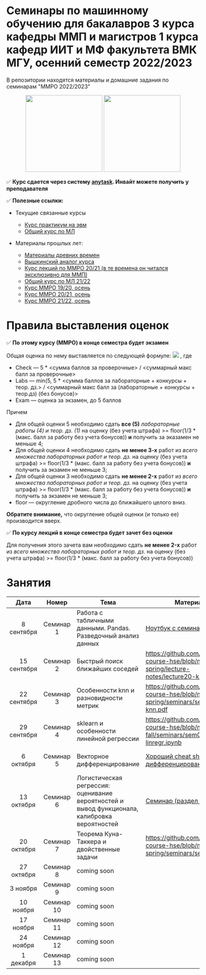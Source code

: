 # Семинары по машинному обучению для бакалавров 3 курса кафедры ММП и магистров 1 курса кафедр ИИТ и МФ факультета ВМК МГУ, осенний семестр 2022/2023
В репозитории находятся материалы и домашние задания по семинарам "ММРО 2022/2023"

<p align="center">
<img src="http://funzoo.ru/uploads/posts/2009-11/1258648863_tn.jpg" height=200pt> <img src="https://github.com/mmp-mmro-team/mmp_mmro_fall_2021/blob/main/trash/kernel_trick.jpg" height=200pt>
</p>

:white_check_mark: **Курс сдается через систему [anytask](ДОБАВИТЬ). Инвайт можете получить у преподавателя**


:white_check_mark: **Полезные ссылки:**

* Текущие связанные курсы
    * [Курс практикум на эвм](https://github.com/mmp-practicum-team/mmp_practicum_fall_2022)
    * [Общий курс по МЛ](https://github.com/MSU-ML-COURSE/ML-COURSE-22-23)

* Материалы прошлых лет:
  * [Материалы древних времен](https://github.com/esokolov/ml-course-msu)
  * [Вышкинский аналог курса](https://github.com/esokolov/ml-course-hse)
  * [Курс лекций по ММРО 20/21 (в те времена он читался эксклюзивно для ММП)](http://www.machinelearning.ru/wiki/index.php?title=%D0%9C%D0%B0%D1%82%D0%B5%D0%BC%D0%B0%D1%82%D0%B8%D1%87%D0%B5%D1%81%D0%BA%D0%B8%D0%B5_%D0%BC%D0%B5%D1%82%D0%BE%D0%B4%D1%8B_%D1%80%D0%B0%D1%81%D0%BF%D0%BE%D0%B7%D0%BD%D0%B0%D0%B2%D0%B0%D0%BD%D0%B8%D1%8F_%D0%BE%D0%B1%D1%80%D0%B0%D0%B7%D0%BE%D0%B2_%28%D0%BA%D1%83%D1%80%D1%81_%D0%BB%D0%B5%D0%BA%D1%86%D0%B8%D0%B9%2C_%D0%92.%D0%92.%D0%9A%D0%B8%D1%82%D0%BE%D0%B2%29)
  * [Общий курс по МЛ 21/22](https://github.com/MSU-ML-COURSE/ML-COURSE-21-22)
  * [Курс ММРО 19/20, осень](https://github.com/mmp-mmro-team/mmp_mmro_fall_2019)
  * [Курс ММРО 20/21, осень](https://github.com/mmp-mmro-team/mmp_mmro_fall_2020)
  * [Курс ММРО 21/22, осень](https://github.com/mmp-mmro-team/mmp_mmro_fall_2021)

# Правила выставления оценок

:white_check_mark: **По этому курсу (ММРО) в конце семестра будет экзамен**

Общая оценка по нему выставляется по следующей формуле:
![](https://github.com/mmp-mmro-team/mmp_mmro_fall_2021/blob/main/trash/formula.png)
, где 

* Check — 5 * <сумма баллов за проверочные> / <суммарный макс балл за проверочные>
* Labs — min(5, 5 * <сумма баллов за лабораторные + конкурсы + теор. дз.> / <суммарный макс балл за (лабораторные + конкурсы + теор.дз) (без бонусов)>
* Exam — оценка за экзамен, до 5 баллов

Причем
* Для общей оценки 5 необходимо сдать **все (5)** _лабораторные работы (4) и теор. дз. (1)_ на оценку (без учета штрафа) >= floor(1/3 * (макс. балл за работу без учета бонусов)) **и** получить за эказамен не меньше 4;
* Для общей оценки 4 необходимо сдать **не менее 3-х** работ из _всего множества лабораторных работ и теор. дз._ на оценку (без учета штрафа) >= floor(1/3 * (макс. балл за работу без учета бонусов)) **и** получить за экзамен не меньше 3;
* Для общей оценки 3 необходимо сдать **не менее 2-x** работ из _всего множества лабораторных работ и теор. дз._ на оценку (без учета штрафа) >= floor(1/3 * (макс. балл за работу без учета бонусов)) **и** получить за экзамен не меньше 3;
* floor — округление дробного числа до ближайшего целого вниз.

**Обратите внимание,** что округление общей оценки (и только ее) производится вверх.

:white_check_mark: **По курсу лекций в конце семестра будет зачет без оценки**

Для получения этого зачета вам необходимо сдать **не менее 2-x** работ из _всего множества лабораторных работ и теор. дз._ на оценку (без учета штрафа) >= floor(1/3 * (макс. балл за работу без учета бонусов))

# Занятия

| Дата | Номер | Тема | Материалы | ДЗ |
| :---: | :---: | --- | --- | --- |
| 8 сентября  | Семинар 1 | Работа с табличными данными. Pandas. Разведочный анализ данных | [Ноутбук с семинара](https://github.com/mmp-mmro-team/mmp_mmro_fall_2022/blob/main/seminars/Seminar1/sem_pandas.ipynb) | [Легкая домашка на пандас](https://github.com/mmp-mmro-team/mmp_mmro_fall_2022/blob/main/homework-practice/Homework_practice_1/numpy_pandas_matplotlib_2022.ipynb)   |
| 15 сентября  | Семинар 2 | Быстрый поиск ближайших соседей | https://github.com/esokolov/ml-course-hse/blob/master/2020-spring/lecture-notes/lecture20-knn.pdf |  ¯\\\_(ツ)\_/¯ |
| 22 сентября  | Семинар 3 | Особенности knn и разновидности метрик |  https://github.com/esokolov/ml-course-hse/blob/master/2020-spring/seminars/sem19-knn.pdf   |  ¯\\\_(ツ)\_/¯ |
| 29 сентября  | Семинар 4 | sklearn и особенности линейной регрессии | https://github.com/esokolov/ml-course-hse/blob/master/2020-fall/seminars/sem02-sklearn-linregr.ipynb | ¯\\\_(ツ)\_/¯ |
| 6 октября | Семинар 5 | Векторное дифференцирование | [Хороший cheat sheet по дифференцированию](https://github.com/mmp-mmro-team/mmp_mmro_fall_2022/blob/main/seminars/sem05_vect_matrix_diff.pdf) | [Домашка на линейную регрессию](https://github.com/mmp-mmro-team/mmp_mmro_fall_2022/blob/main/homework-practice/homework-practice-02-linregr.ipynb)  |
| 13 октября | Семинар 6 | Логистическая регрессия: оценивание вероятностей и вывод функционала, калибровка вероятностей | [Семинар (раздел 1)](https://github.com/esokolov/ml-course-hse/blob/master/2020-fall/lecture-notes/lecture05-linclass.pdf) | ¯\\\_(ツ)\_/¯ |
| 20 октября | Семинар 7 | Теорема Куна-Таккера и двойственные задачи | https://github.com/esokolov/ml-course-hse/blob/master/2020-spring/seminars/sem13-kkt.pdf | [Хардкорная домашка на дифференцирование](https://github.com/mmp-mmro-team/mmp_mmro_fall_2022/blob/main/homework-theory/matrix_differentiation_mmro.pdf)   |
| 27 октября | Семинар 8 | coming soon |  |  ¯\\\_(ツ)\_/¯ | 
| 3 ноября | Семинар 9 | coming soon |   | ¯\\\_(ツ)\_/¯ |
| 10 ноября | Семинар 10 | coming soon |  | ¯\\\_(ツ)\_/¯ |
| 17 ноября | Семинар 11 | coming soon |  | ¯\\\_(ツ)\_/¯ |
| 24 ноября | Семинар 12 | coming soon |  | ¯\\\_(ツ)\_/¯ |
| 1 декабря | Семинар 13 | coming soon |  | ¯\\\_(ツ)\_/¯ |



   
